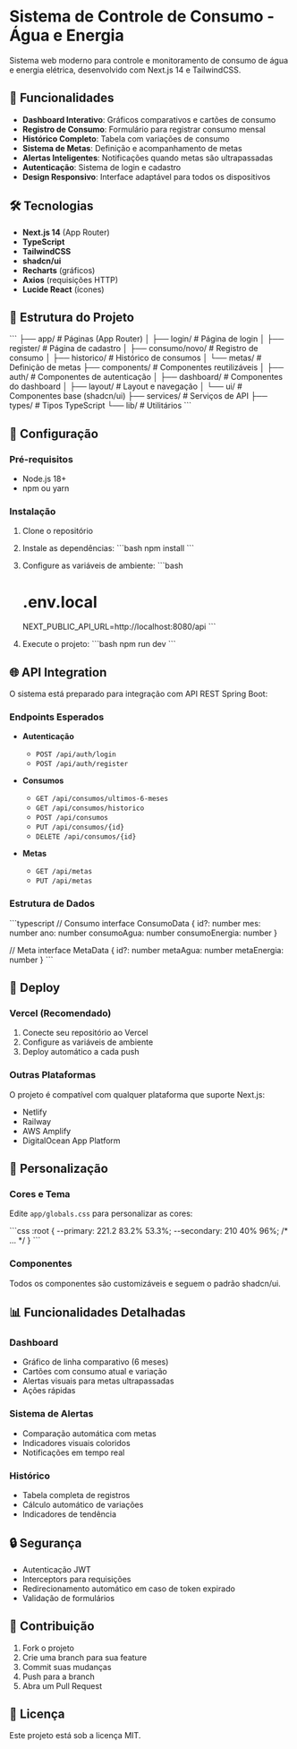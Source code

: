 
# Sistema de Controle de Consumo - Água e Energia

Sistema web moderno para controle e monitoramento de consumo de água e energia elétrica, desenvolvido com Next.js 14 e TailwindCSS.

## 🚀 Funcionalidades

- **Dashboard Interativo**: Gráficos comparativos e cartões de consumo
- **Registro de Consumo**: Formulário para registrar consumo mensal
- **Histórico Completo**: Tabela com variações de consumo
- **Sistema de Metas**: Definição e acompanhamento de metas
- **Alertas Inteligentes**: Notificações quando metas são ultrapassadas
- **Autenticação**: Sistema de login e cadastro
- **Design Responsivo**: Interface adaptável para todos os dispositivos

## 🛠️ Tecnologias

- **Next.js 14** (App Router)
- **TypeScript**
- **TailwindCSS**
- **shadcn/ui**
- **Recharts** (gráficos)
- **Axios** (requisições HTTP)
- **Lucide React** (ícones)

## 📁 Estrutura do Projeto

\`\`\`
├── app/                    # Páginas (App Router)
│   ├── login/             # Página de login
│   ├── register/          # Página de cadastro
│   ├── consumo/novo/      # Registro de consumo
│   ├── historico/         # Histórico de consumos
│   └── metas/             # Definição de metas
├── components/            # Componentes reutilizáveis
│   ├── auth/              # Componentes de autenticação
│   ├── dashboard/         # Componentes do dashboard
│   ├── layout/            # Layout e navegação
│   └── ui/                # Componentes base (shadcn/ui)
├── services/              # Serviços de API
├── types/                 # Tipos TypeScript
└── lib/                   # Utilitários
\`\`\`

## 🔧 Configuração

### Pré-requisitos

- Node.js 18+
- npm ou yarn

### Instalação

1. Clone o repositório
2. Instale as dependências:
   \`\`\`bash
   npm install
   \`\`\`

3. Configure as variáveis de ambiente:
   \`\`\`bash
   # .env.local
   NEXT_PUBLIC_API_URL=http://localhost:8080/api
   \`\`\`

4. Execute o projeto:
   \`\`\`bash
   npm run dev
   \`\`\`

## 🌐 API Integration

O sistema está preparado para integração com API REST Spring Boot:

### Endpoints Esperados

- **Autenticação**
  - `POST /api/auth/login`
  - `POST /api/auth/register`

- **Consumos**
  - `GET /api/consumos/ultimos-6-meses`
  - `GET /api/consumos/historico`
  - `POST /api/consumos`
  - `PUT /api/consumos/{id}`
  - `DELETE /api/consumos/{id}`

- **Metas**
  - `GET /api/metas`
  - `PUT /api/metas`

### Estrutura de Dados

\`\`\`typescript
// Consumo
interface ConsumoData {
  id?: number
  mes: number
  ano: number
  consumoAgua: number
  consumoEnergia: number
}

// Meta
interface MetaData {
  id?: number
  metaAgua: number
  metaEnergia: number
}
\`\`\`

## 📱 Deploy

### Vercel (Recomendado)

1. Conecte seu repositório ao Vercel
2. Configure as variáveis de ambiente
3. Deploy automático a cada push

### Outras Plataformas

O projeto é compatível com qualquer plataforma que suporte Next.js:
- Netlify
- Railway
- AWS Amplify
- DigitalOcean App Platform

## 🎨 Personalização

### Cores e Tema

Edite `app/globals.css` para personalizar as cores:

\`\`\`css
:root {
  --primary: 221.2 83.2% 53.3%;
  --secondary: 210 40% 96%;
  /* ... */
}
\`\`\`

### Componentes

Todos os componentes são customizáveis e seguem o padrão shadcn/ui.

## 📊 Funcionalidades Detalhadas

### Dashboard
- Gráfico de linha comparativo (6 meses)
- Cartões com consumo atual e variação
- Alertas visuais para metas ultrapassadas
- Ações rápidas

### Sistema de Alertas
- Comparação automática com metas
- Indicadores visuais coloridos
- Notificações em tempo real

### Histórico
- Tabela completa de registros
- Cálculo automático de variações
- Indicadores de tendência

## 🔒 Segurança

- Autenticação JWT
- Interceptors para requisições
- Redirecionamento automático em caso de token expirado
- Validação de formulários

## 🤝 Contribuição

1. Fork o projeto
2. Crie uma branch para sua feature
3. Commit suas mudanças
4. Push para a branch
5. Abra um Pull Request

## 📄 Licença

Este projeto está sob a licença MIT.
